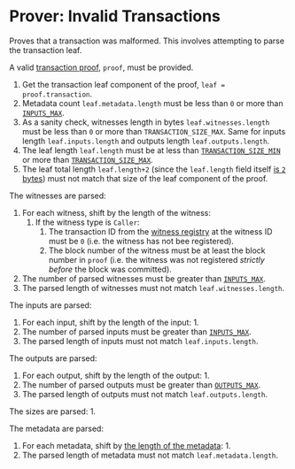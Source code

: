 Prover: Invalid Transactions
===

Proves that a transaction was malformed. This involves attempting to parse the transaction leaf.

A valid [transaction proof](../2.%20Verifiers/Transaction%20Proof.md), `proof`, must be provided.
1. Get the transaction leaf component of the proof, `leaf = proof.transaction`.
1. Metadata count `leaf.metadata.length` must be less than `0` or more than [`INPUTS_MAX`](../1.%20Data%20Structures/Transactions.md).
1. As a sanity check, witnesses length in bytes `leaf.witnesses.length` must be less than `0` or more than `TRANSACTION_SIZE_MAX`. Same for inputs length `leaf.inputs.length` and outputs length `leaf.outputs.length`.
1. The leaf length `leaf.length` must be at less than [`TRANSACTION_SIZE_MIN`](../1.%20Data%20Structures/Transactions.md) or more than [`TRANSACTION_SIZE_MAX`](../1.%20Data%20Structures/Transactions.md).
1. The leaf total length `leaf.length+2` (since the `leaf.length` field itself [is `2` bytes](../1.%20Data%20Structures/Transactions.md)) must not match that size of the leaf component of the proof.

The witnesses are parsed:
1. For each witness, shift by the length of the witness:
    1. If the witness type is `Caller`:
        1. The transaction ID from the [witness registry](../1.%20Data%20Structures/Witness.md) at the witness ID must be `0` (i.e. the witness has not bee registered).
        1. The block number of the witness must be at least the block number in `proof` (i.e. the witness was not registered _strictly before_ the block was committed).
1. The number of parsed witnesses must be greater than [`INPUTS_MAX`](../1.%20Data%20Structures/Transactions.md).
1. The parsed length of witnesses must not match `leaf.witnesses.length`.

The inputs are parsed:
1. For each input, shift by the length of the input:
    1. 
1. The number of parsed inputs must be greater than [`INPUTS_MAX`](../1.%20Data%20Structures/Transactions.md).
1. The parsed length of inputs must not match `leaf.inputs.length`.

The outputs are parsed:
1. For each output, shift by the length of the output:
    1. 
1. The number of parsed outputs must be greater than [`OUTPUTS_MAX`](../1.%20Data%20Structures/Transactions.md).
1. The parsed length of outputs must not match `leaf.outputs.length`.

The sizes are parsed:
1. 

The metadata are parsed:
1. For each metadata, shift by [the length of the metadata](../1.%20Data%20Structures/Metadata.md):
    1. 
1. The parsed length of metadata must not match `leaf.metadata.length`.
